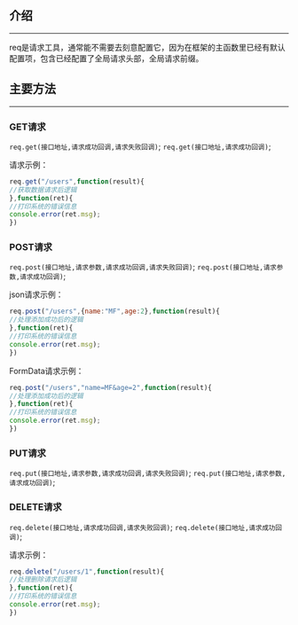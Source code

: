 ## 介绍
---
req是请求工具，通常能不需要去刻意配置它，因为在框架的主函数里已经有默认配置项，包含已经配置了全局请求头部，全局请求前缀。

## 主要方法
---

### GET请求
`req.get(接口地址,请求成功回调,请求失败回调)`;
`req.get(接口地址,请求成功回调)`;

请求示例：
```javascript
req.get("/users",function(result){
//获取数据请求后逻辑
},function(ret){
//打印系统的错误信息
console.error(ret.msg);
})
```


### POST请求
`req.post(接口地址,请求参数,请求成功回调,请求失败回调)`;
`req.post(接口地址,请求参数,请求成功回调)`;

json请求示例：
```javascript
req.post("/users",{name:"MF",age:2},function(result){
//处理添加成功后的逻辑
},function(ret){
//打印系统的错误信息
console.error(ret.msg);
})
```

FormData请求示例：
```javascript
req.post("/users","name=MF&age=2",function(result){
//处理添加成功后的逻辑
},function(ret){
//打印系统的错误信息
console.error(ret.msg);
})
```

### PUT请求
`req.put(接口地址,请求参数,请求成功回调,请求失败回调)`;
`req.put(接口地址,请求参数,请求成功回调)`;



### DELETE请求
`req.delete(接口地址,请求成功回调,请求失败回调)`;
`req.delete(接口地址,请求成功回调)`;

请求示例：
```javascript
req.delete("/users/1",function(result){
//处理删除请求后逻辑
},function(ret){
//打印系统的错误信息
console.error(ret.msg);
})
```



